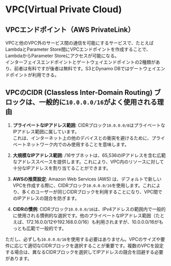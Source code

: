 # VPC(Virtual Private Cloud)

## VPCエンドポイント（AWS PrivateLink）

VPCと他のVPC外のサービス間の通信を可能にするサービスで、たとえばLambdaとParameter Store間にVPCエンドポイントを作成することで、LambdaからParameter Storeにアクセスが可能になる。  
インターフェイスエンドポイントとゲートウェイエンドポイントの2種類があり、前者は有料ですが後者は無料です。S3とDynamo DBではゲートウェイエンドポイントが利用できる。

## VPCのCIDR (Classless Inter-Domain Routing) ブロックは、一般的に`10.0.0.0/16`がよく使用される理由

1. **プライベートなIPアドレス範囲**: CIDRブロック`10.0.0.0/8`はプライベートなIPアドレス範囲に属しています。  
これは、インターネット上の他のデバイスとの衝突を避けるために、プライベートネットワーク内でのみ使用することを意味します。

2. **大規模なIPアドレス範囲**: /16サブネットは、65,536のIPアドレスを含む広範なアドレススペースを提供します。これにより、VPC内のリソースに対して十分なIPアドレスを割り当てることができます。

3. **AWSの推奨設定**: Amazon Web Services (AWS) は、デフォルトで新しいVPCを作成する際に、CIDRブロック`10.0.0.0/16`を使用します。これにより、多くのユーザーが同じCIDRブロックを利用することになり、VPC間でのIPアドレスの競合を防ぎます。

4. **CIDRの慣例**: CIDRブロック`10.0.0.0/16`は、IPv4アドレスの範囲内で一般的に使用される慣例的な選択です。他のプライベートなIPアドレス範囲（たとえば、172.16.0.0/12や192.168.0.0/16）も利用されますが、10.0.0.0/16がもっとも広範で一般的です。

ただし、必ずしも`10.0.0.0/16`を使用する必要はありません。VPCのサイズや要件に応じて適切なCIDRブロックを選択することが重要です。複数のVPCを設定する場合は、異なるCIDRブロックを選択してIPアドレスの競合を回避する必要があります。